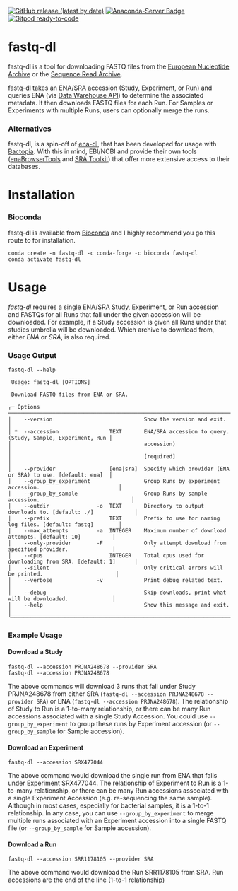 [![GitHub release (latest by date)](https://img.shields.io/github/v/release/rpetit3/fastq-dl)](https://github.com/bactopia/rpetit3/fastq-dl)
[![Anaconda-Server Badge](https://anaconda.org/bioconda/fastq-dl/badges/downloads.svg)](https://anaconda.org/bioconda/fastq-dl)
[![Gitpod ready-to-code](https://img.shields.io/badge/Gitpod-ready--to--code-908a85?logo=gitpod)](https://gitpod.io/#https://github.com/rpetit3/fastq-dl)

# fastq-dl
fastq-dl is a tool for downloading FASTQ files from the [European Nucleotide Archive](https://www.ebi.ac.uk/ena) or the [Sequence Read Archive](https://www.ncbi.nlm.nih.gov/sra).

fastq-dl takes an ENA/SRA accession (Study, Experiment, or Run) and queries ENA (via [Data Warehouse API](https://www.ebi.ac.uk/ena/browse/search-rest)) to determine the associated metadata. It then downloads FASTQ files for each Run. For Samples or Experiments with multiple Runs, users can optionally merge the runs.

### Alternatives
fastq-dl, is a spin-off of [ena-dl](https://github.com/rpetit3/ena-dl), that has been developed for usage with [Bactopia](https://github.com/bactopia/bactopia). With this in mind, EBI/NCBI and provide their own tools ([enaBrowserTools](https://github.com/enasequence/enaBrowserTools) and [SRA Toolkit](https://github.com/ncbi/sra-tools)) that offer more extensive access to their databases.

# Installation
### Bioconda
fastq-dl is available from [Bioconda](https://bioconda.github.io/) and I highly recommend you go this route to for installation.
```
conda create -n fastq-dl -c conda-forge -c bioconda fastq-dl
conda activate fastq-dl 
```

# Usage
*fastq-dl* requires a single ENA/SRA Study, Experiment, or Run accession and FASTQs for all Runs that fall under the given accession will be downloaded. For example, if a Study accession is given all Runs under that studies umbrella will be downloaded. Which archive to download from, either *ENA* or *SRA*, is also required.

### Usage Output
```{bash}
fastq-dl --help

 Usage: fastq-dl [OPTIONS]

 Download FASTQ files from ENA or SRA.

╭─ Options ────────────────────────────────────────────────────────────────────────────────────────────╮
│    --version                             Show the version and exit.                                  │
│ *  --accession                TEXT       ENA/SRA accession to query. (Study, Sample, Experiment, Run │
│                                          accession)                                                  │
│                                          [required]                                                  │
│    --provider                 [ena|sra]  Specify which provider (ENA or SRA) to use. [default: ena]  │
│    --group_by_experiment                 Group Runs by experiment accession.                         │
│    --group_by_sample                     Group Runs by sample accession.                             │
│    --outdir               -o  TEXT       Directory to output downloads to. [default: ./]             │
│    --prefix                   TEXT       Prefix to use for naming log files. [default: fastq]        │
│    --max_attempts         -a  INTEGER    Maximum number of download attempts. [default: 10]          │
│    --only-provider        -F             Only attempt download from specified provider.              │
│    --cpus                     INTEGER    Total cpus used for downloading from SRA. [default: 1]      │
│    --silent                              Only critical errors will be printed.                       │
│    --verbose              -v             Print debug related text.                                   │
│    --debug                               Skip downloads, print what will be downloaded.              │
│    --help                                Show this message and exit.                                 │
╰──────────────────────────────────────────────────────────────────────────────────────────────────────╯
```

### Example Usage
#### Download a Study
```
fastq-dl --accession PRJNA248678 --provider SRA
fastq-dl --accession PRJNA248678
```

The above commands will download 3 runs that fall under Study PRJNA248678 from either SRA (`fastq-dl --accession PRJNA248678 --provider SRA`) or ENA (`fastq-dl --accession PRJNA248678`). The relationship of Study to Run is a 1-to-many relationship, or there can be many Run accessions associated with a single Study Accession. You could use `--group_by_experiment` to group these runs by Experiment accession (or `--group_by_sample` for Sample accession).

#### Download an Experiment
```
fastq-dl --accession SRX477044
```

The above command would download the single run from ENA that falls under Experiment SRX477044. The relationship of Experiment to Run is a 1-to-many relationship, or there can be many Run accessions associated with a single Experiment Accession (e.g. re-sequencing the same sample). Although in most cases, especially for bacterial samples, it is a 1-to-1 relationship. In any case, you can use `--group_by_experiment` to merge multiple runs associated with an Experiment accession into a single FASTQ file (or `--group_by_sample` for Sample accession).

#### Download a Run
```
fastq-dl --accession SRR1178105 --provider SRA
```

The above command would download the Run SRR1178105 from SRA. Run accessions are the end of the line (1-to-1 relationship)

